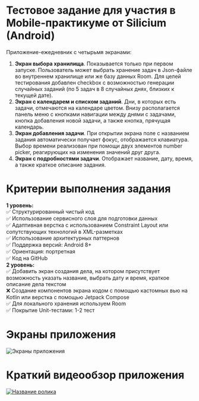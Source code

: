 # Тестовое задание для участия в Mobile-практикуме от Silicium (Android)
Приложение-ежедневник с четырьмя экранами:  
1) **Экран выбора хранилища**. Показывается только при первом запуске. Пользователь может выбрать хранение задач в Json-файле во внутреннем хранилище или же базу данных Room. Для целей тестирования добавлен checkbox с возможностью генерации случайных заданий (по 5 задач в 8 случайных днях, близких к текущей дате).
2) **Экран с календарем и списком заданий**. Дни, в которых есть задачи, отмечаются на календаре цветом. Внизу располагается панель меню с кнопками навигации между днями с задачами, кнопка добавления новой задачи, а также кнопка, прячущая календарь.
3) **Экран добавления задачи**. При открытии экрана поле с названием задания автоматически получает фокус, отображается клавиатура. Выбор времени реализован при помощи двух элементов number picker, реагирующих на изменения значений друг друга.
4) **Экран с подробностями задачи**. Отображает название, дату, время, а также краткое описание задания.
# Критерии выполнения задания  
**1 уровень:**  
✅ Структурированный чистый код  
✅ Использование сервисного слоя для подготовки данных  
✅ Адаптивная верстка с использованием Constraint Layout или сопутствующих технологий в XML-разметках  
✅ Использование архитектурных паттернов  
✅ Поддержка версий: Android 8+  
✅ Ориентация: портретная  
✅ Код на GitHub  
**2 уровень:**  
✅ Добавить экран создания дела, на котором присутствует возможность указать название, выбрать дату и время, краткое описание дела текстом  
❌ Создание компонентов экрана кодом с помощью кастомных вью на Kotlin или верстка с помощью Jetpack Compose  
✅ Для локального хранения используем Room  
✅ Покрытие Unit-тестами: 1-2 тест  
# Экраны приложения
![Экраны приложения](https://i.postimg.cc/MHcz3QTy/Diary.png)  
# Краткий видеообзор приложения  
[![Название ролика](https://img.youtube.com/vi/hKzyu0ppAPE/0.jpg)](https://www.youtube.com/watch?v=hKzyu0ppAPE)
